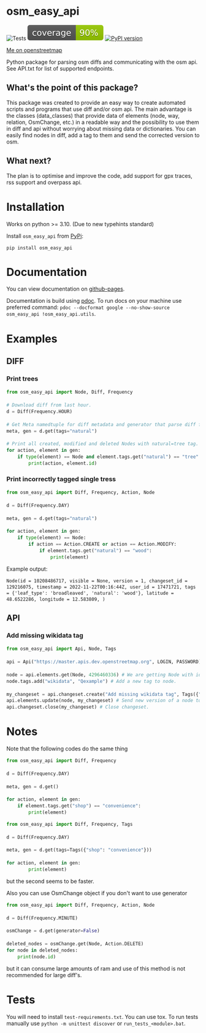 # osm_easy_api

![Tests](https://github.com/docentYT/automated-python-tests-testing-repo/actions/workflows/tests.yaml/badge.svg)
![coverage](https://raw.githubusercontent.com/docentYT/osm_easy_api/3889ae626be35183253485646b7be9e235a2fc27/coverage-badge.svg)
[![PyPI version](https://badge.fury.io/py/osm_easy_api.svg)](https://badge.fury.io/py/osm_easy_api)

[Me on openstreetmap](https://www.openstreetmap.org/user/kwiatek_123)

Python package for parsing osm diffs and communicating with the osm api. See API.txt for list of supported endpoints.

## What's the point of this package?

This package was created to provide an easy way to create automated scripts and programs that use diff and/or osm api. The main advantage is the classes (data_classes) that provide data of elements (node, way, relation, OsmChange, etc.) in a readable way and the possibility to use them in diff and api without worrying about missing data or dictionaries. You can easily find nodes in diff, add a tag to them and send the corrected version to osm.

## What next?
The plan is to optimise and improve the code, add support for gpx traces, rss support and overpass api.

# Installation

Works on python >= 3.10. (Due to new typehints standard)

Install `osm_easy_api` from [PyPi](https://pypi.org/project/osm-easy-api/):
```
pip install osm_easy_api
``` 

# Documentation

You can view documentation on [github-pages](https://docentyt.github.io/osm_easy_api/osm_easy_api.html).

Documentation is build using [pdoc](https://pdoc.dev).
To run docs on your machine use preferred command: `pdoc --docformat google --no-show-source osm_easy_api !osm_easy_api.utils`.

# Examples

## DIFF

### Print trees

```py
from osm_easy_api import Node, Diff, Frequency

# Download diff from last hour.
d = Diff(Frequency.HOUR)

# Get Meta namedtuple for diff metadata and generator that parse diff file.
meta, gen = d.get(tags="natural")

# Print all created, modified and deleted Nodes with natural=tree tag.
for action, element in gen:
    if type(element) == Node and element.tags.get("natural") == "tree":
        print(action, element.id)
```

### Print incorrectly tagged single tress

```py
from osm_easy_api import Diff, Frequency, Action, Node

d = Diff(Frequency.DAY)

meta, gen = d.get(tags="natural")

for action, element in gen:
    if type(element) == Node:
        if action == Action.CREATE or action == Action.MODIFY:
            if element.tags.get("natural") == "wood":
                print(element)
```
Example output:
```
Node(id = 10208486717, visible = None, version = 1, changeset_id = 129216075, timestamp = 2022-11-22T00:16:44Z, user_id = 17471721, tags = {'leaf_type': 'broadleaved', 'natural': 'wood'}, latitude = 48.6522286, longitude = 12.583809, )
```

## API

### Add missing wikidata tag

```py
from osm_easy_api import Api, Node, Tags

api = Api("https://master.apis.dev.openstreetmap.org", LOGIN, PASSWORD)

node = api.elements.get(Node, 4296460336) # We are getting Node with id 4296460336 where we want to add a new tag to
node.tags.add("wikidata", "Qexample") # Add a new tag to node.

my_changeset = api.changeset.create("Add missing wikidata tag", Tags({"automatic": "yes"})) # Create new changeset with description and tag
api.elements.update(node, my_changeset) # Send new version of a node to osm
api.changeset.close(my_changeset) # Close changeset.
```

# Notes

Note that the following codes do the same thing
```py
from osm_easy_api import Diff, Frequency

d = Diff(Frequency.DAY)

meta, gen = d.get()

for action, element in gen:
    if element.tags.get("shop") == "convenience":
        print(element)
```
```py
from osm_easy_api import Diff, Frequency, Tags

d = Diff(Frequency.DAY)

meta, gen = d.get(tags=Tags({"shop": "convenience"}))

for action, element in gen:
        print(element)
```
but the second seems to be faster.

Also you can use OsmChange object if you don't want to use generator
```py
from osm_easy_api import Diff, Frequency, Action, Node

d = Diff(Frequency.MINUTE)

osmChange = d.get(generator=False)

deleted_nodes = osmChange.get(Node, Action.DELETE)
for node in deleted_nodes:
    print(node.id)
```
but it can consume large amounts of ram and use of this method is not recommended for large diff's.

# Tests

You will need to install `test-requirements.txt`. You can use tox.
To run tests manually use `python -m unittest discover` or `run_tests_<module>.bat`.
